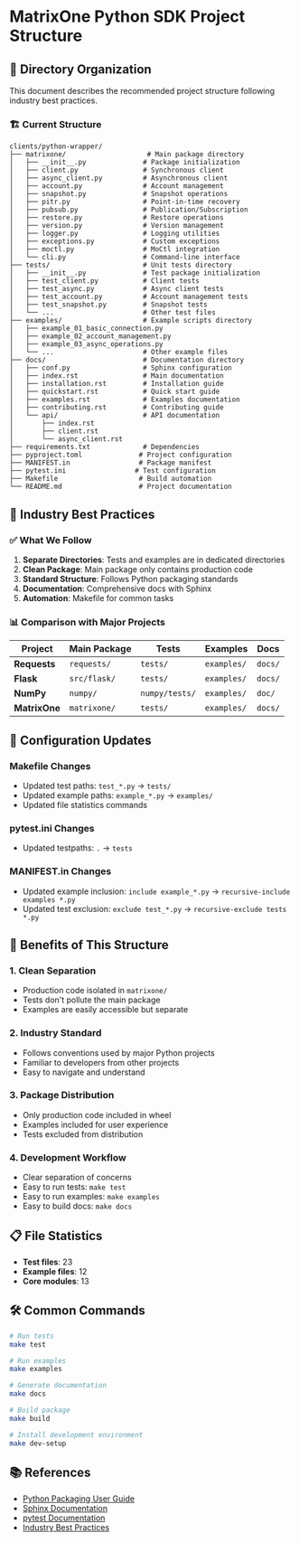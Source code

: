 # MatrixOne Python SDK Project Structure

## 📁 Directory Organization

This document describes the recommended project structure following industry best practices.

### 🏗️ Current Structure

```
clients/python-wrapper/
├── matrixone/                    # Main package directory
│   ├── __init__.py              # Package initialization
│   ├── client.py                # Synchronous client
│   ├── async_client.py          # Asynchronous client
│   ├── account.py               # Account management
│   ├── snapshot.py              # Snapshot operations
│   ├── pitr.py                  # Point-in-time recovery
│   ├── pubsub.py                # Publication/Subscription
│   ├── restore.py               # Restore operations
│   ├── version.py               # Version management
│   ├── logger.py                # Logging utilities
│   ├── exceptions.py            # Custom exceptions
│   ├── moctl.py                 # MoCtl integration
│   └── cli.py                   # Command-line interface
├── tests/                       # Unit tests directory
│   ├── __init__.py              # Test package initialization
│   ├── test_client.py           # Client tests
│   ├── test_async.py            # Async client tests
│   ├── test_account.py          # Account management tests
│   ├── test_snapshot.py         # Snapshot tests
│   └── ...                      # Other test files
├── examples/                    # Example scripts directory
│   ├── example_01_basic_connection.py
│   ├── example_02_account_management.py
│   ├── example_03_async_operations.py
│   └── ...                      # Other example files
├── docs/                        # Documentation directory
│   ├── conf.py                  # Sphinx configuration
│   ├── index.rst                # Main documentation
│   ├── installation.rst         # Installation guide
│   ├── quickstart.rst           # Quick start guide
│   ├── examples.rst             # Examples documentation
│   ├── contributing.rst         # Contributing guide
│   └── api/                     # API documentation
│       ├── index.rst
│       ├── client.rst
│       └── async_client.rst
├── requirements.txt             # Dependencies
├── pyproject.toml              # Project configuration
├── MANIFEST.in                 # Package manifest
├── pytest.ini                 # Test configuration
├── Makefile                    # Build automation
└── README.md                   # Project documentation
```

## 🎯 Industry Best Practices

### ✅ What We Follow

1. **Separate Directories**: Tests and examples are in dedicated directories
2. **Clean Package**: Main package only contains production code
3. **Standard Structure**: Follows Python packaging standards
4. **Documentation**: Comprehensive docs with Sphinx
5. **Automation**: Makefile for common tasks

### 📊 Comparison with Major Projects

| Project | Main Package | Tests | Examples | Docs |
|---------|-------------|-------|----------|------|
| **Requests** | `requests/` | `tests/` | `examples/` | `docs/` |
| **Flask** | `src/flask/` | `tests/` | `examples/` | `docs/` |
| **NumPy** | `numpy/` | `numpy/tests/` | `examples/` | `doc/` |
| **MatrixOne** | `matrixone/` | `tests/` | `examples/` | `docs/` |

## 🔧 Configuration Updates

### Makefile Changes
- Updated test paths: `test_*.py` → `tests/`
- Updated example paths: `example_*.py` → `examples/`
- Updated file statistics commands

### pytest.ini Changes
- Updated testpaths: `.` → `tests`

### MANIFEST.in Changes
- Updated example inclusion: `include example_*.py` → `recursive-include examples *.py`
- Updated test exclusion: `exclude test_*.py` → `recursive-exclude tests *.py`

## 🚀 Benefits of This Structure

### 1. **Clean Separation**
- Production code isolated in `matrixone/`
- Tests don't pollute the main package
- Examples are easily accessible but separate

### 2. **Industry Standard**
- Follows conventions used by major Python projects
- Familiar to developers from other projects
- Easy to navigate and understand

### 3. **Package Distribution**
- Only production code included in wheel
- Examples included for user experience
- Tests excluded from distribution

### 4. **Development Workflow**
- Clear separation of concerns
- Easy to run tests: `make test`
- Easy to run examples: `make examples`
- Easy to build docs: `make docs`

## 📋 File Statistics

- **Test files**: 23
- **Example files**: 12  
- **Core modules**: 13

## 🛠️ Common Commands

```bash
# Run tests
make test

# Run examples
make examples

# Generate documentation
make docs

# Build package
make build

# Install development environment
make dev-setup
```

## 📚 References

- [Python Packaging User Guide](https://packaging.python.org/)
- [Sphinx Documentation](https://www.sphinx-doc.org/)
- [pytest Documentation](https://docs.pytest.org/)
- [Industry Best Practices](https://docs.python-guide.org/writing/structure/)
